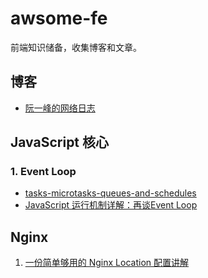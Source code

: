 # awsome-fe
前端知识储备，收集博客和文章。

## 博客
* [阮一峰的网络日志](https://www.ruanyifeng.com/blog/javascript/)

## JavaScript 核心
### 1. Event Loop
* [tasks-microtasks-queues-and-schedules](https://jakearchibald.com/2015/tasks-microtasks-queues-and-schedules/)
* [JavaScript 运行机制详解：再谈Event Loop](https://www.ruanyifeng.com/blog/2014/10/event-loop.html)


## Nginx
1. [一份简单够用的 Nginx Location 配置讲解](https://github.com/mqyqingfeng/Blog/issues/242)
